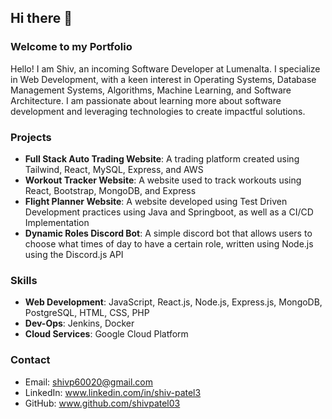## Hi there 👋

### Welcome to my Portfolio
Hello! I am Shiv, an incoming Software Developer at Lumenalta. I specialize in Web Development, with a keen interest in Operating Systems, Database Management Systems, Algorithms, Machine Learning, and Software Architecture. I am passionate about learning more about software development and leveraging technologies to create impactful solutions.

### Projects
- **Full Stack Auto Trading Website**: A trading platform created using Tailwind, React, MySQL, Express, and AWS
- **Workout Tracker Website**: A website used to track workouts using React, Bootstrap, MongoDB, and Express
- **Flight Planner Website**: A website developed using Test Driven Development practices using Java and Springboot, as well as a CI/CD Implementation 
- **Dynamic Roles Discord Bot**: A simple discord bot that allows users to choose what times of day to have a certain role, written using Node.js using the Discord.js API

### Skills
- **Web Development**: JavaScript, React.js, Node.js, Express.js, MongoDB, PostgreSQL, HTML, CSS, PHP
- **Dev-Ops**: Jenkins, Docker
- **Cloud Services**: Google Cloud Platform

### Contact
- Email: shivp60020@gmail.com
- LinkedIn: www.linkedin.com/in/shiv-patel3
- GitHub: www.github.com/shivpatel03 
<!--
**shivpatel03/shivpatel03** is a ✨ _special_ ✨ repository because its `README.md` (this file) appears on your GitHub profile.

Here are some ideas to get you started:

- 🔭 I’m currently working on ...
- 🌱 I’m currently learning ...
- 👯 I’m looking to collaborate on ...
- 🤔 I’m looking for help with ...
- 💬 Ask me about ...
- 📫 How to reach me: ...
- 😄 Pronouns: ...
- ⚡ Fun fact: ...
-->
